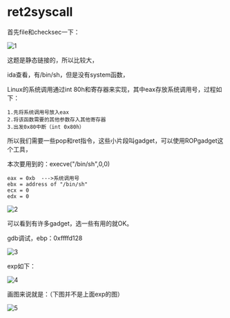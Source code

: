 # ret2syscall

首先file和checksec一下：

![1](C:\Users\86177\Desktop\PWN\ret2syscall\1.png)

这题是静态链接的，所以比较大，

ida查看，有/bin/sh，但是没有system函数，

Linux的系统调用通过int 80h和寄存器来实现，其中eax存放系统调用号，过程如下：

```
1.先将系统调用号放入eax
2.将该函数需要的其他参数存入其他寄存器
3.出发0x80中断（int 0x80h）
```

所以我们需要一些pop和ret指令，这些小片段叫gadget，可以使用ROPgadget这个工具，

本次要用到的：execve("/bin/sh",0,0)

```
eax = 0xb  --->系统调用号
ebx = address of "/bin/sh"
ecx = 0
edx = 0
```

![2](C:\Users\86177\Desktop\PWN\ret2syscall\2.png)

可以看到有许多gadget，选一些有用的就OK。

gdb调试，ebp：0xffffd128

![3](C:\Users\86177\Desktop\PWN\ret2syscall\3.png)

exp如下：

![4](C:\Users\86177\Desktop\PWN\ret2syscall\4.png)

画图来说就是：（下图并不是上面exp的图）

![5](C:\Users\86177\Desktop\PWN\ret2syscall\5.png)